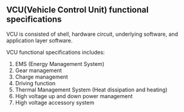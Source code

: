 ## VCU(Vehicle Control Unit) functional specifications

VCU is consisted of shell, hardware circuit, underlying software, and application layer software.

VCU functional specifications includes:

 1. EMS (Energy Management System)
 2. Gear management
 3. Charge management
 4. Driving function
 5. Thermal Management System (Heat dissipation and heating)
 6. High voltage up and down power management
 7. High voltage accessory system
